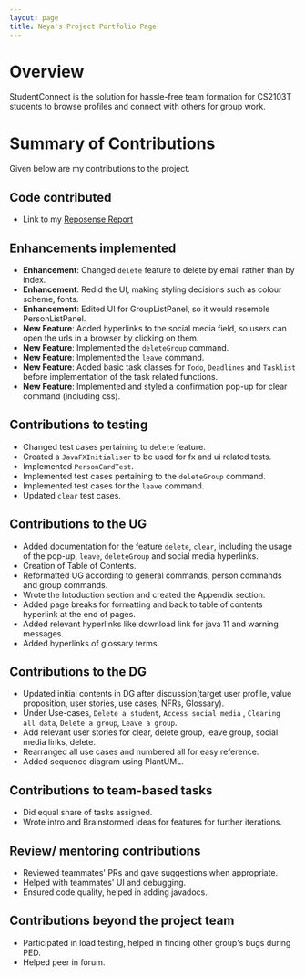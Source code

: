 ```yaml
---
layout: page
title: Neya's Project Portfolio Page
---
```

# Overview

StudentConnect is the solution for hassle-free team formation for CS2103T students to browse profiles and connect with others for group work.

# Summary of Contributions
Given below are my contributions to the project.

## Code contributed
* Link to my [Reposense Report](https://nus-cs2103-ay2324s1.github.io/tp-dashboard/?search=neya&sort=groupTitle&sortWithin=title&timeframe=commit&mergegroup=&groupSelect=groupByRepos&breakdown=true&checkedFileTypes=docs~functional-code~test-code&since=2023-09-22)

## Enhancements implemented
* **Enhancement**: Changed `delete` feature to delete by email rather than by index.
* **Enhancement**: Redid the UI, making styling decisions such as colour scheme, fonts.
* **Enhancement**: Edited UI for GroupListPanel, so it would resemble PersonListPanel.
* **New Feature**: Added hyperlinks to the social media field, so users can open the urls in a browser by clicking on them.
* **New Feature**: Implemented the `deleteGroup` command.
* **New Feature**: Implemented the `leave` command.
* **New Feature**: Added basic task classes for `Todo`, `Deadlines` and `Tasklist` before implementation of the task related functions.
* **New Feature**: Implemented and styled a confirmation pop-up for clear command (including css).

## Contributions to testing
* Changed test cases pertaining to `delete` feature.
* Created a `JavaFXInitialiser` to be used for fx and ui related tests.
* Implemented `PersonCardTest`.
* Implemented test cases pertaining to the `deleteGroup` command.
* Implemented test cases for the `leave` command.
* Updated `clear` test cases.

## Contributions to the UG
* Added documentation for the feature `delete`, `clear`, including the usage of the pop-up, `leave`, `deleteGroup` and social media hyperlinks.
* Creation of Table of Contents.
* Reformatted UG according to general commands, person commands and group commands.
* Wrote the Intoduction section and created the Appendix section.
* Added page breaks for formatting and back to table of contents hyperlink at the end of pages.
* Added relevant hyperlinks like download link for java 11 and warning messages.
* Added hyperlinks of glossary terms.

## Contributions to the DG
* Updated initial contents in DG after discussion(target user profile, value proposition, user stories, use cases, NFRs, Glossary).
* Under Use-cases, `Delete a student`, `Access social media` , `Clearing all data`, `Delete a group`, `Leave a group`.
* Add relevant user stories for clear, delete group, leave group, social media links, delete.
* Rearranged all use cases and numbered all for easy reference.
* Added sequence diagram using PlantUML.

## Contributions to team-based tasks
* Did equal share of tasks assigned.
* Wrote intro and Brainstormed ideas for features for further iterations.

## Review/ mentoring contributions
* Reviewed teammates' PRs and gave suggestions when appropriate.
* Helped with teammates' UI and debugging.
* Ensured code quality, helped in adding javadocs.

## Contributions beyond the project team
* Participated in load testing, helped in finding other group's bugs during PED.
* Helped peer in forum.
